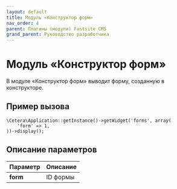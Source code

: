 ```yaml
---
layout: default
title: Модуль «Конструктор форм»
nav_order: 4
parent: Плагины (модули) Fastsite CMS
grand_parent: Руководство разработчика
---
```


# Модуль «Конструктор форм»

В модуле «Конструктор форм» выводит форму, созданную в конструкторе.

## Пример вызова

	\Cetera\Application::getInstance()->getWidget('forms', array(
	    'form' => 1,
	))->display();

## Описание параметров

Параметр | Описание
---|---
**form**|ID формы